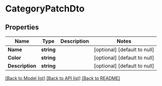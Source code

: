 # CategoryPatchDto

## Properties
Name | Type | Description | Notes
------------ | ------------- | ------------- | -------------
**Name** | **string** |  | [optional] [default to null]
**Color** | **string** |  | [optional] [default to null]
**Description** | **string** |  | [optional] [default to null]

[[Back to Model list]](../README.md#documentation-for-models) [[Back to API list]](../README.md#documentation-for-api-endpoints) [[Back to README]](../README.md)

